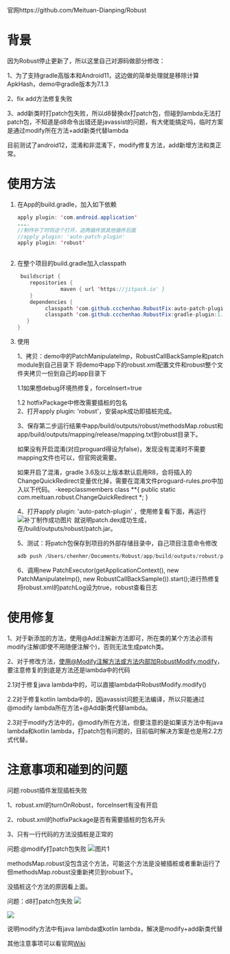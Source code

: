 官网https://github.com/Meituan-Dianping/Robust

# 背景

因为Robust停止更新了，所以这里自己对源码做部分修改：

1、为了支持gradle高版本和Android11，这边做的简单处理就是移除计算ApkHash，demo中gradle版本为7.1.3

2、fix add方法修复失败

3、add新类时打patch包失败，所以d8替换dx打patch包，但碰到lambda无法打patch包，不知道是d8命令出错还是javassist的问题，有大佬能搞定吗，临时方案是通过modify所在方法+add新类代替lambda

目前测试了android12，混淆和非混淆下，modify修复方法，add新增方法和类正常。

# 使用方法

1. 在App的build.gradle，加入如下依赖

   ```java
   apply plugin: 'com.android.application'
   ....
   //制作补丁时将这个打开，这两插件放其他插件后面
   //apply plugin: 'auto-patch-plugin'
   apply plugin: 'robust'
       
   ```
2. 在整个项目的build.gradle加入classpath

   ```java
    buildscript {
       repositories {
                 maven { url 'https://jitpack.io' }
       }
       dependencies {
            classpath 'com.github.ccchenhao.RobustFix:auto-patch-plugin:1.0.0'
            classpath 'com.github.ccchenhao.RobustFix:gradle-plugin:1.0.0'
      }
   }
   ```
3. 使用

   1、拷贝：demo中的PatchManipulateImp，RobustCallBackSample和patch module到自己目录下
   将demo中app下的robust.xml配置文件和robust整个文件夹拷贝一份到自己的app目录下

   1.1如果想debug环境热修复，forceInsert=true

   1.2 hotfixPackage中修改需要插桩的包名      
   2、打开apply plugin: 'robust'，安装apk成功即插桩完成。

   3、保存第二步运行结果中app/build/outputs/robust/methodsMap.robust和app/build/outputs/mapping/release/mapping.txt到robust目录下。

   如果没有开启混淆(对应proguard得设为false)，发现没有混淆时不需要mapping文件也可以，但官网说需要。

   如果开启了混淆，gradle 3.6及以上版本默认启用R8，会将插入的ChangeQuickRedirect变量优化掉，需要在混淆文件proguard-rules.pro中加入以下代码。
   -keepclassmembers class **{
   public static com.meituan.robust.ChangeQuickRedirect *;
   }

   4、打开apply plugin: 'auto-patch-plugin' ，使用修复看下面，再运行
   ![补丁制作成功图片](https://cdn.nlark.com/yuque/0/2022/png/642203/1652066391214-46bfd6f2-b790-41a8-b065-6289ac4e7a53.png)
   就说明patch.dex成功生成，在/build/outputs/robust/patch.jar。

   5、测试：将patch包保存到项目的外部存储目录中，自己项目注意命令修改
   ```java
   adb push /Users/chenhmr/Documents/Robust/app/build/outputs/robust/patch.jar /storage/emulated/0/Android/data/com.meituan.robust.sample/cache/robust/patch.jar    
   ```

   6、调用new PatchExecutor(getApplicationContext(), new PatchManipulateImp(), new RobustCallBackSample()).start();进行热修复
   将robust.xml的patchLog设为true，robust查看日志

# 使用修复

1、对于新添加的方法，使用@Add注解新方法即可，所在类的某个方法必须有modify注解(即使不用随便注解个)，否则无法生成patch类。

2、对于修改方法，使用@Modify注解方法或方法内部加RobustModify.modify，要注意修复的到底是方法还是lambda中的代码

2.1对于修复java lambda中的，可以直接lambda中RobustModify.modify()

2.2对于修复kotlin lambda中的，因javassist问题无法编译，所以只能通过@modify lambda所在方法+@Add新类代替lambda。

2.3对于modify方法中的，@modify所在方法，但要注意的是如果该方法中有java lambda和kotlin lambda，打patch包有问题的，目前临时解决方案是也是用2.2方式代替。

# 注意事项和碰到的问题

问题:robust插件发现插桩失败

1、robust.xml的turnOnRobust，forceInsert有没有开启

2、robust.xml的hotfixPackage是否有需要插桩的包名开头

3、只有一行代码的方法没插桩是正常的


问题:@modify打patch包失败
![图片1](https://cdn.nlark.com/yuque/0/2022/png/642203/1651913466600-bcac8301-c5ab-4648-97e8-c37189043602.png)

methodsMap.robust没包含这个方法，可能这个方法是没被插桩或者重新运行了但methodsMap.robust没重新拷贝到robust下。

没插桩这个方法的原因看上面。

问题：d8打patch包失败
![](https://cdn.nlark.com/yuque/0/2022/png/642203/1654087455768-ef208b69-390a-412b-932b-ca5a32255f33.png)

![](https://cdn.nlark.com/yuque/0/2022/png/642203/1654087391638-1ea98490-80c9-4931-80cd-1da5639fdece.png)

说明modify方法中有java lambda或kotlin lambda，解决是modify+add新类代替

其他注意事项可以看官网[Wiki](https://github.com/Meituan-Dianping/Robust/wiki)


 
